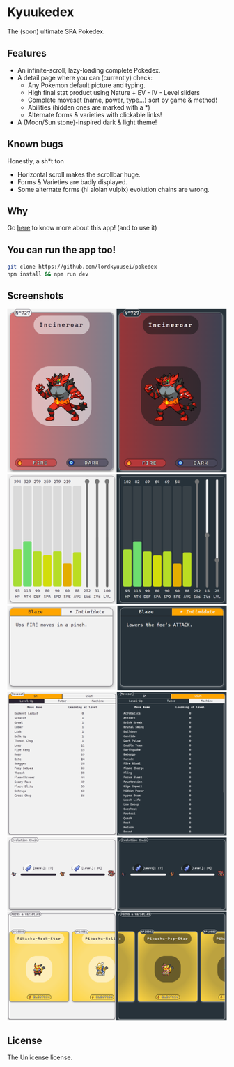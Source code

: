 Kyuukedex
=========

The (soon) ultimate SPA Pokedex.

Features
--------

*   An infinite-scroll, lazy-loading complete Pokedex.
*   A detail page where you can (currently) check:
    *   Any Pokemon default picture and typing.
    *   High final stat product using Nature + EV - IV - Level sliders
    *   Complete moveset (name, power, type...) sort by game & method!
    *   Abilities (hidden ones are marked with a \*)
    *   Alternate forms & varieties with clickable links!
*   A (Moon/Sun stone)-inspired dark & light theme!

Known bugs
----------

Honestly, a sh\*t ton

*   Horizontal scroll makes the scrollbar huge.
*   Forms & Varieties are badly displayed.
*   Some alternate forms (hi alolan vulpix) evolution chains are wrong.

Why
---

Go [here](https://kyuudex.herokuapp.com/about) to know more about this app! (and to use it)

You can run the app too!
------------------------

```sh
git clone https://github.com/lordkyuusei/pokedex  
npm install && npm run dev
```

Screenshots
-----------

![card](/screenshots/kyuudex-card.png)
![stats](/screenshots/kyuudex-stats.png)
![abilities](/screenshots/kyuudex-abilities.png)
![moveset](/screenshots/kyuudex-moveset.png)
![evolution](/screenshots/kyuudex-evolution.png)
![varieties](/screenshots/kyuudex-varieties.png)

License
-------

The Unlicense license.